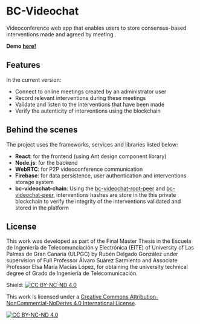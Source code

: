 # BC-Videochat

Videoconference web app that enables users to store consensus-based interventions made and agreed by meeting.

**Demo [here!](https://bc-videochat.herokuapp.com/dashboard)**

## Features

In the current version:
* Connect to online meetings created by an administrator user
* Record relevant interventions during these meetings
* Validate and listen to the interventions that have been made 
* Verify the autenticity of interventions using the blockchain 

## Behind the scenes

The project uses the frameworks, services and libraries listed below:
* **React**: for the frontend (using Ant design component library)
* **Node.js**: for the backend
* **WebRTC**: for P2P videoconference communication
* **Firebase**: for data persistence, user authentication and interventions storage system
* **bc-videochat-chain**: Using the [bc-videochat-root-peer](https://github.com/rrenub/bc-videochat-peer) and [bc-videochat-peer](https://github.com/rrenub/bc-videochat-root-peer), interventions hashes are store in the this private blockchain to verify the integrity of the interventions validated and stored in the platform

## License

This work was developed as part of the Final Master Thesis in the Escuela de Ingeniería de Telecomunciación y Electrónica (EITE) of University of Las Palmas de Gran Canaria (ULPGC) by Rubén Delgado González under supervision of Full Professor Álvaro Suárez Sarmiento and Associate Professor Elsa María Macías López, for obtaining the university technical degree of Grado de Ingeniería de Telecomunicación.

Shield: [![CC BY-NC-ND 4.0][cc-by-nc-nd-shield]][cc-by-nc-nd]

This work is licensed under a
[Creative Commons Attribution-NonCommercial-NoDerivs 4.0 International License][cc-by-nc-nd].

[![CC BY-NC-ND 4.0][cc-by-nc-nd-image]][cc-by-nc-nd]

[cc-by-nc-nd]: http://creativecommons.org/licenses/by-nc-nd/4.0/
[cc-by-nc-nd-image]: https://licensebuttons.net/l/by-nc-nd/4.0/88x31.png
[cc-by-nc-nd-shield]: https://img.shields.io/badge/License-CC%20BY--NC--ND%204.0-lightgrey.svg
